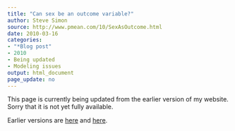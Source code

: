 ```yaml
---
title: "Can sex be an outcome variable?"
author: Steve Simon
source: http://www.pmean.com/10/SexAsOutcome.html
date: 2010-03-16
categories:
- "*Blog post"
- 2010
- Being updated
- Modeling issues
output: html_document
page_update: no
---
```


This page is currently being updated from the earlier version of my website. Sorry that it is not yet fully available.

<!---More--->

Earlier versions are [here][sim1] and [here][sim2].

[sim1]: http://www.pmean.com/10/SexAsOutcome.html
[sim2]: http://new.pmean.com/sex-as-outcome/
